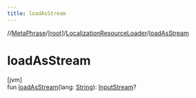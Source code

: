 ```yaml
---
title: loadAsStream
---
```

//[MetaPhrase](../../../index.html)/[[root]](../index.html)/[LocalizationResourceLoader](index.html)/[loadAsStream](load-as-stream.html)



# loadAsStream



[jvm]\
fun [loadAsStream](load-as-stream.html)(lang: [String](https://kotlinlang.org/api/latest/jvm/stdlib/kotlin/-string/index.html)): [InputStream](https://docs.oracle.com/javase/8/docs/api/java/io/InputStream.html)?




